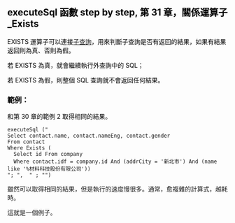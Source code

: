 <h2><span style="color: rgb(0, 0, 0);">executeSql 函數 step by step, 第 31 章，關係運算子_Exists</span></h2><p><span style="color: rgb(0, 0, 0);">EXISTS 運算子可以連接</span><a href="https://www.fooish.com/sql/subquery.html" target="" style="text-align: start;">子查詢</a><span style="color: rgb(0, 0, 0);">，用來判斷子查詢是否有返回的結果，如果有結果返回則為真、否則為假。</span></p><p><span style="color: rgb(0, 0, 0);">若 EXISTS 為真，就會繼續執行外查詢中的 SQL；</span></p><p><span style="color: rgb(0, 0, 0);">若 EXISTS 為假，則整個 SQL 查詢就不會返回任何結果。</span></p><h3><span style="color: rgb(0, 0, 0);">範例：</span></h3><p><span style="color: rgb(0, 0, 0);">和第 30 章的範例 2 取得相同的結果。</span></p><pre><code >executeSql ("
Select contact.name, contact.nameEng, contact.gender 
From contact 
Where Exists ( 
  Select id From company 
  Where contact.idf = company.id And (addrCity = '新北市') And (name like '%材料科技股份有限公司'))
"; ",  " ; "")</code></pre><p>雖然可以取得相同的結果，但是執行的速度慢很多。通常，愈複雜的計算式，越耗時。</p><p>這就是一個例子。</p>